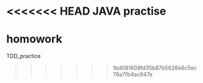 <<<<<<< HEAD
JAVA practise
=======
# homowork
TDD_practice
>>>>>>> 1bd091609fd35b87b5626e6c5ec78a7fb4ac647e
